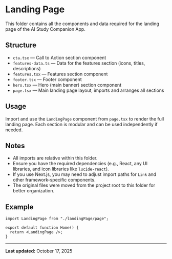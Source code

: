 # Landing Page

This folder contains all the components and data required for the landing page of the AI Study Companion App.

## Structure

- `cta.tsx` — Call to Action section component
- `features-data.ts` — Data for the features section (icons, titles, descriptions)
- `features.tsx` — Features section component
- `footer.tsx` — Footer component
- `hero.tsx` — Hero (main banner) section component
- `page.tsx` — Main landing page layout, imports and arranges all sections

## Usage

Import and use the `LandingPage` component from `page.tsx` to render the full landing page. Each section is modular and can be used independently if needed.

## Notes

- All imports are relative within this folder.
- Ensure you have the required dependencies (e.g., React, any UI libraries, and icon libraries like `lucide-react`).
- If you use Next.js, you may need to adjust import paths for `Link` and other framework-specific components.
- The original files were moved from the project root to this folder for better organization.

## Example

```tsx
import LandingPage from "./landingPage/page";

export default function Home() {
  return <LandingPage />;
}
```

---

**Last updated:** October 17, 2025
